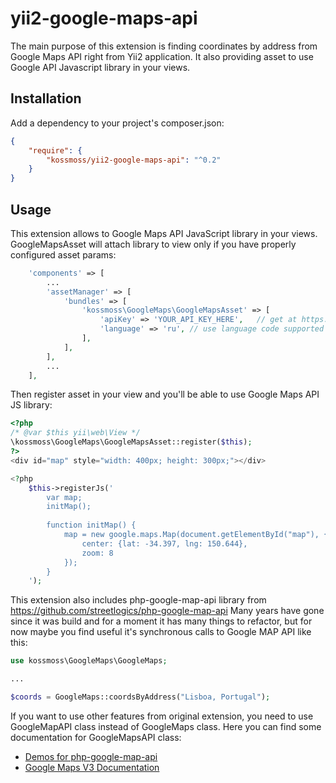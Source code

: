 # yii2-google-maps-api

The main purpose of this extension is finding coordinates by address from Google Maps API right from Yii2 application.
It also providing asset to use Google API Javascript library in your views. 

Installation
------------
Add a dependency to your project's composer.json:

```json
{
	"require": {
		"kossmoss/yii2-google-maps-api": "^0.2"
	}
}
```

## Usage

This extension allows to Google Maps API JavaScript library in your views.
GoogleMapsAsset will attach library to view only if you have properly configured asset params:

```php
	'components' => [
		...
		'assetManager' => [
			'bundles' => [
				'kossmoss\GoogleMaps\GoogleMapsAsset' => [
					'apiKey' => 'YOUR_API_KEY_HERE',   // get at https://developers.google.com/maps/documentation/javascript/get-api-key
					'language' => 'ru', // use language code supported by Google Maps API  (default: en)
				],
			],
		],
		...
	],
```

Then register asset in your view and you'll be able to use Google Maps API JS library:

```php
<?php
/* @var $this yii\web\View */
\kossmoss\GoogleMaps\GoogleMapsAsset::register($this);
?>
<div id="map" style="width: 400px; height: 300px;"></div>

<?php
	$this->registerJs('
		var map;
		initMap();
		
		function initMap() {
			map = new google.maps.Map(document.getElementById("map"), {
				center: {lat: -34.397, lng: 150.644},
				zoom: 8
			});
		}
	');
```

This extension also includes php-google-map-api library from https://github.com/streetlogics/php-google-map-api
Many years have gone since it was build and for a moment it has many things to refactor,
but for now maybe you find useful it's synchronous calls to Google MAP API like this:

```php
use kossmoss\GoogleMaps\GoogleMaps;

...

$coords = GoogleMaps::coordsByAddress("Lisboa, Portugal");
```

If you want to use other features from original extension, you need to use GoogleMapAPI class instead of GoogleMaps class.
Here you can find some documentation for GoogleMapsAPI class:

-  [Demos for php-google-map-api](http://www.bradwedell.com/php-google-maps-api/demos/)
-  [Google Maps V3 Documentation](http://code.google.com/apis/maps/documentation/v3/)
